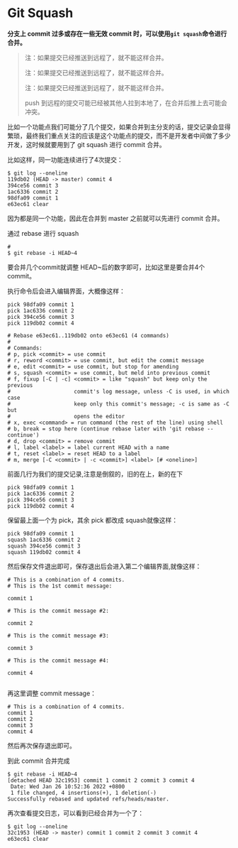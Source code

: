 # Git Squash

**分支上 commit 过多或存在一些无效 commit 时，可以使用`git squash`命令进行合并。**

> 注：如果提交已经推送到远程了，就不能这样合并。
>
> 注：如果提交已经推送到远程了，就不能这样合并。
>
> 注：如果提交已经推送到远程了，就不能这样合并。
>
> push 到远程的提交可能已经被其他人拉到本地了，在合并后推上去可能会冲突。



比如一个功能点我们可能分了几个提交，如果合并到主分支的话，提交记录会显得繁琐，最终我们重点关注的应该是这个功能点的提交，而不是开发者中间做了多少开发，这时候就要用到了 git squash 进行 commit 合并。

比如这样，同一功能连续进行了4次提交：

```shell
$ git log --oneline
119db02 (HEAD -> master) commit 4
394ce56 commit 3
1ac6336 commit 2
98dfa09 commit 1
e63ec61 clear
```

因为都是同一个功能，因此在合并到 master 之前就可以先进行 commit 合并。

通过 rebase 进行 squash

```shell
# 
$ git rebase -i HEAD~4
```

要合并几个commit就调整 HEAD~后的数字即可，比如这里是要合并4个commit。

执行命令后会进入编辑界面，大概像这样：

```shell
pick 98dfa09 commit 1
pick 1ac6336 commit 2
pick 394ce56 commit 3
pick 119db02 commit 4

# Rebase e63ec61..119db02 onto e63ec61 (4 commands)
#
# Commands:
# p, pick <commit> = use commit
# r, reword <commit> = use commit, but edit the commit message
# e, edit <commit> = use commit, but stop for amending
# s, squash <commit> = use commit, but meld into previous commit
# f, fixup [-C | -c] <commit> = like "squash" but keep only the previous
#                    commit's log message, unless -C is used, in which case
#                    keep only this commit's message; -c is same as -C but
#                    opens the editor
# x, exec <command> = run command (the rest of the line) using shell
# b, break = stop here (continue rebase later with 'git rebase --continue')
# d, drop <commit> = remove commit
# l, label <label> = label current HEAD with a name
# t, reset <label> = reset HEAD to a label
# m, merge [-C <commit> | -c <commit>] <label> [# <oneline>]

```

前面几行为我们的提交记录,注意是倒叙的，旧的在上，新的在下

```shell
pick 98dfa09 commit 1
pick 1ac6336 commit 2
pick 394ce56 commit 3
pick 119db02 commit 4
```

保留最上面一个为 pick，其余 pick 都改成 squash就像这样：

```shell
pick 98dfa09 commit 1
squash 1ac6336 commit 2
squash 394ce56 commit 3
squash 119db02 commit 4
```

然后保存文件退出即可，保存退出后会进入第二个编辑界面,就像这样：

```shell
# This is a combination of 4 commits.
# This is the 1st commit message:

commit 1

# This is the commit message #2:

commit 2

# This is the commit message #3:

commit 3

# This is the commit message #4:

commit 4


```

再这里调整 commit message：

```shell
# This is a combination of 4 commits.
commit 1
commit 2
commit 3
commit 4

```

然后再次保存退出即可。

到此 commit 合并完成

```shell
$ git rebase -i HEAD~4
[detached HEAD 32c1953] commit 1 commit 2 commit 3 commit 4
 Date: Wed Jan 26 10:52:36 2022 +0800
 1 file changed, 4 insertions(+), 1 deletion(-)
Successfully rebased and updated refs/heads/master.
```

再次查看提交日志，可以看到已经合并为一个了：

```shell
$ git log --oneline
32c1953 (HEAD -> master) commit 1 commit 2 commit 3 commit 4
e63ec61 clear
```

